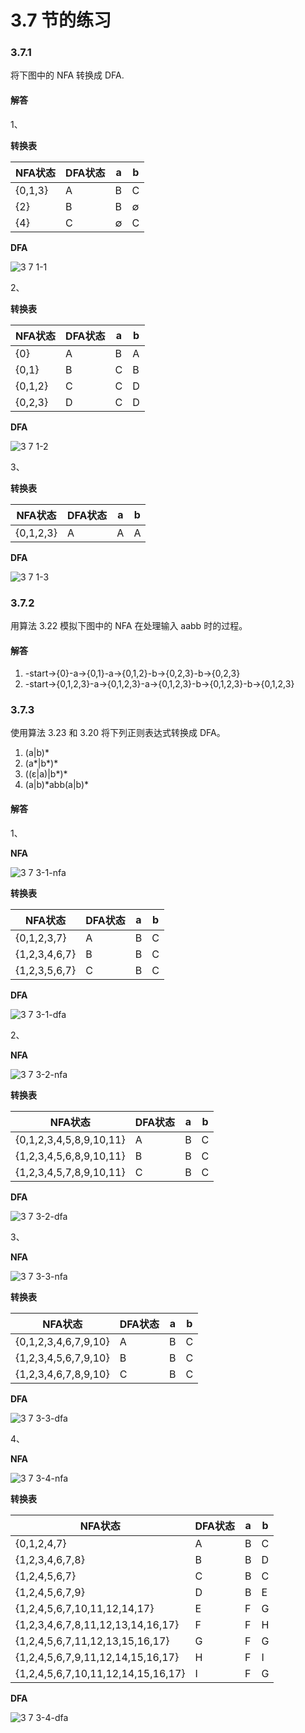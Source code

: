 # 3.7 节的练习

### 3.7.1

将下图中的 NFA 转换成 DFA.

#### 解答

1、

**转换表**

<table>
	<thead>
		<tr>
			<th>NFA状态</th>
			<th>DFA状态</th>
			<th>a</th>
			<th>b</th>
		</tr>
	</thead>
	<tbody>
		<tr>
			<td>{0,1,3}</td>
			<td>A</td>
			<td>B</td>
			<td>C</td>
		</tr>
		<tr>
			<td>{2}</td>
			<td>B</td>
			<td>B</td>
			<td>∅</td>
		</tr>
		<tr>
			<td>{4}</td>
			<td>C</td>
			<td>∅</td>
			<td>C</td>
		</tr>
	</tbody>
</table>

**DFA**

![3 7 1-1](https://f.cloud.github.com/assets/340282/155929/27107b6a-7679-11e2-958e-4aa0435cfcab.gif)

2、

**转换表**

<table>
	<thead>
		<tr>
			<th>NFA状态</th>
			<th>DFA状态</th>
			<th>a</th>
			<th>b</th>
		</tr>
	</thead>
	<tbody>
		<tr>
			<td>{0}</td>
			<td>A</td>
			<td>B</td>
			<td>A</td>
		</tr>
		<tr>
			<td>{0,1}</td>
			<td>B</td>
			<td>C</td>
			<td>B</td>
		</tr>
		<tr>
			<td>{0,1,2}</td>
			<td>C</td>
			<td>C</td>
			<td>D</td>
		</tr>
		<tr>
			<td>{0,2,3}</td>
			<td>D</td>
			<td>C</td>
			<td>D</td>
		</tr>
	</tbody>
</table>

**DFA**

![3 7 1-2](https://f.cloud.github.com/assets/340282/155931/753b9cd4-7679-11e2-8a33-131b36ef7a00.gif)

3、

**转换表**

<table>
	<thead>
		<tr>
			<th>NFA状态</th>
			<th>DFA状态</th>
			<th>a</th>
			<th>b</th>
		</tr>
	</thead>
	<tbody>
		<tr>
			<td>{0,1,2,3}</td>
			<td>A</td>
			<td>A</td>
			<td>A</td>
		</tr>
	</tbody>
</table>

**DFA**

![3 7 1-3](https://f.cloud.github.com/assets/340282/155934/dc3e04d0-7679-11e2-951b-a5e49f8a7627.gif)

### 3.7.2

用算法 3.22 模拟下图中的 NFA 在处理输入 aabb 时的过程。

#### 解答

1. -start->{0}-a->{0,1}-a->{0,1,2}-b->{0,2,3}-b->{0,2,3}
2. -start->{0,1,2,3}-a->{0,1,2,3}-a->{0,1,2,3}-b->{0,1,2,3}-b->{0,1,2,3}


### 3.7.3

使用算法 3.23 和 3.20 将下列正则表达式转换成 DFA。

1. (a|b)\*
2. (a\*|b\*)\*
3. ((ε|a)|b\*)\*
4. (a|b)\*abb(a|b)\*

#### 解答

1、

**NFA**

![3 7 3-1-nfa](https://f.cloud.github.com/assets/340282/155956/dfabdba4-767b-11e2-891d-4338a045a978.gif)

**转换表**

<table>
	<thead>
		<tr>
			<th>NFA状态</th>
			<th>DFA状态</th>
			<th>a</th>
			<th>b</th>
		</tr>
	</thead>
	<tbody>
		<tr>
			<td>{0,1,2,3,7}</td>
			<td>A</td>
			<td>B</td>
			<td>C</td>
		</tr>
		<tr>
			<td>{1,2,3,4,6,7}</td>
			<td>B</td>
			<td>B</td>
			<td>C</td>
		</tr>
		<tr>
			<td>{1,2,3,5,6,7}</td>
			<td>C</td>
			<td>B</td>
			<td>C</td>
		</tr>
	</tbody>
</table>

**DFA**

![3 7 3-1-dfa](https://f.cloud.github.com/assets/340282/155957/ed859b48-767b-11e2-8b2f-c67cb76fcaec.gif)

2、

**NFA**

![3 7 3-2-nfa](https://f.cloud.github.com/assets/340282/155978/30c00c48-767e-11e2-8008-c6b39898eedc.gif)

**转换表**

<table>
	<thead>
		<tr>
			<th>NFA状态</th>
			<th>DFA状态</th>
			<th>a</th>
			<th>b</th>
		</tr>
	</thead>
	<tbody>
		<tr>
			<td>{0,1,2,3,4,5,8,9,10,11}</td>
			<td>A</td>
			<td>B</td>
			<td>C</td>
		</tr>
		<tr>
			<td>{1,2,3,4,5,6,8,9,10,11}</td>
			<td>B</td>
			<td>B</td>
			<td>C</td>
		</tr>
		<tr>
			<td>{1,2,3,4,5,7,8,9,10,11}</td>
			<td>C</td>
			<td>B</td>
			<td>C</td>
		</tr>
	</tbody>
</table>

**DFA**

![3 7 3-2-dfa](https://f.cloud.github.com/assets/340282/155979/3a265bde-767e-11e2-91ca-41e62e8284af.gif)

3、

**NFA**

![3 7 3-3-nfa](https://f.cloud.github.com/assets/340282/155981/c3f0dcc2-767e-11e2-9355-986018bab034.gif)

**转换表**

<table>
	<thead>
		<tr>
			<th>NFA状态</th>
			<th>DFA状态</th>
			<th>a</th>
			<th>b</th>
		</tr>
	</thead>
	<tbody>
		<tr>
			<td>{0,1,2,3,4,6,7,9,10}</td>
			<td>A</td>
			<td>B</td>
			<td>C</td>
		</tr>
		<tr>
			<td>{1,2,3,4,5,6,7,9,10}</td>
			<td>B</td>
			<td>B</td>
			<td>C</td>
		</tr>
		<tr>
			<td>{1,2,3,4,6,7,8,9,10}</td>
			<td>C</td>
			<td>B</td>
			<td>C</td>
		</tr>
	</tbody>
</table>

**DFA**

![3 7 3-3-dfa](https://f.cloud.github.com/assets/340282/155982/c6e24ede-767e-11e2-9e4f-de621927cdd9.gif)

4、

**NFA**

![3 7 3-4-nfa](https://f.cloud.github.com/assets/340282/156070/ec5f1872-7683-11e2-9a28-8e048b007475.gif)

**转换表**

<table>
	<thead>
		<tr>
			<th>NFA状态</th>
			<th>DFA状态</th>
			<th>a</th>
			<th>b</th>
		</tr>
	</thead>
	<tbody>
		<tr>
			<td>{0,1,2,4,7}</td>
			<td>A</td>
			<td>B</td>
			<td>C</td>
		</tr>
		<tr>
			<td>{1,2,3,4,6,7,8}</td>
			<td>B</td>
			<td>B</td>
			<td>D</td>
		</tr>
		<tr>
			<td>{1,2,4,5,6,7}</td>
			<td>C</td>
			<td>B</td>
			<td>C</td>
		</tr>
		<tr>
			<td>{1,2,4,5,6,7,9}</td>
			<td>D</td>
			<td>B</td>
			<td>E</td>
		</tr>
		<tr>
			<td>{1,2,4,5,6,7,10,11,12,14,17}</td>
			<td>E</td>
			<td>F</td>
			<td>G</td>
		</tr>
		<tr>
			<td>{1,2,3,4,6,7,8,11,12,13,14,16,17}</td>
			<td>F</td>
			<td>F</td>
			<td>H</td>
		</tr>
		<tr>
			<td>{1,2,4,5,6,7,11,12,13,15,16,17}</td>
			<td>G</td>
			<td>F</td>
			<td>G</td>
		</tr>
		<tr>
			<td>{1,2,4,5,6,7,9,11,12,14,15,16,17}</td>
			<td>H</td>
			<td>F</td>
			<td>I</td>
		</tr>
		<tr>
			<td>{1,2,4,5,6,7,10,11,12,14,15,16,17}</td>
			<td>I</td>
			<td>F</td>
			<td>G</td>
		</tr>
	</tbody>
</table>

**DFA**

![3 7 3-4-dfa](https://f.cloud.github.com/assets/340282/2433196/0f7471c4-ad86-11e3-95d4-2da73c2e50ba.gif)
